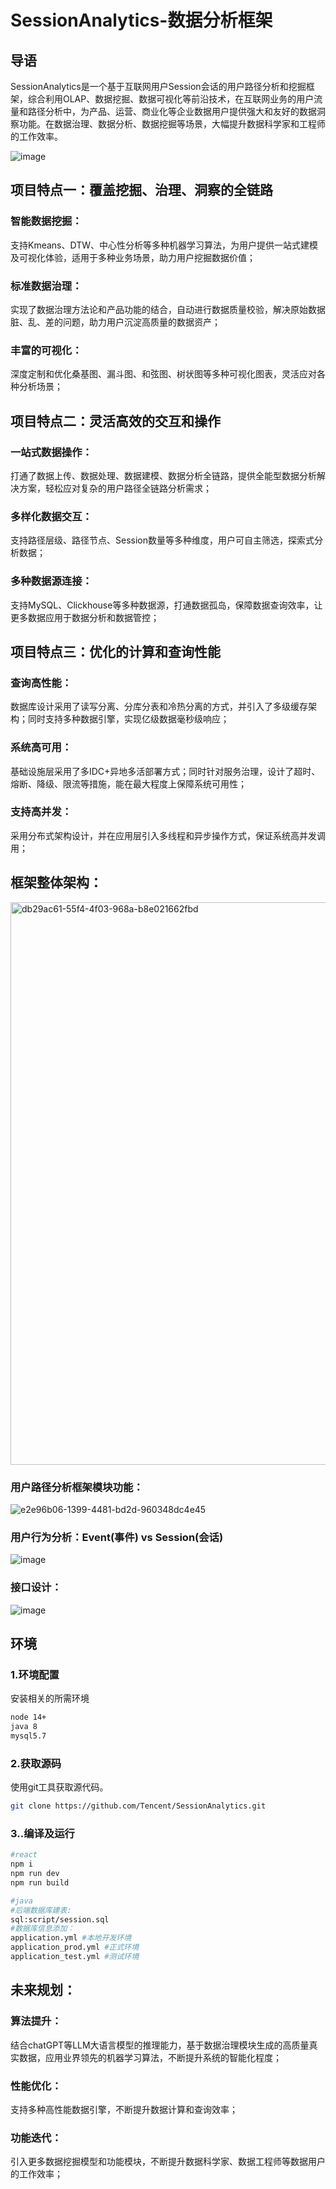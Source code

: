 # SessionAnalytics-数据分析框架

## 导语
SessionAnalytics是一个基于互联网用户Session会话的用户路径分析和挖掘框架，综合利用OLAP、数据挖掘、数据可视化等前沿技术，在互联网业务的用户流量和路径分析中，为产品、运营、商业化等企业数据用户提供强大和友好的数据洞察功能。在数据治理、数据分析、数据挖掘等场景，大幅提升数据科学家和工程师的工作效率。

![image](https://user-images.githubusercontent.com/34958046/234150610-4acb2e96-2738-4e0a-bada-32c95d40862f.png)

                                 
## 项目特点一：覆盖挖掘、治理、洞察的全链路

### 智能数据挖掘：
支持Kmeans、DTW、中心性分析等多种机器学习算法，为用户提供一站式建模及可视化体验，适用于多种业务场景，助力用户挖掘数据价值；

### 标准数据治理：
实现了数据治理方法论和产品功能的结合，自动进行数据质量校验，解决原始数据脏、乱、差的问题，助力用户沉淀高质量的数据资产；

### 丰富的可视化：
深度定制和优化桑基图、漏斗图、和弦图、树状图等多种可视化图表，灵活应对各种分析场景；



## 项目特点二：灵活高效的交互和操作

### 一站式数据操作：
打通了数据上传、数据处理、数据建模、数据分析全链路，提供全能型数据分析解决方案，轻松应对复杂的用户路径全链路分析需求；

### 多样化数据交互：
支持路径层级、路径节点、Session数量等多种维度，用户可自主筛选，探索式分析数据；


### 多种数据源连接：
支持MySQL、Clickhouse等多种数据源，打通数据孤岛，保障数据查询效率，让更多数据应用于数据分析和数据管控；



## 项目特点三：优化的计算和查询性能

### 查询高性能：
数据库设计采用了读写分离、分库分表和冷热分离的方式，并引入了多级缓存架构；同时支持多种数据引擎，实现亿级数据毫秒级响应；

### 系统高可用：
基础设施层采用了多IDC+异地多活部署方式；同时针对服务治理，设计了超时、熔断、降级、限流等措施，能在最大程度上保障系统可用性；

### 支持高并发：
采用分布式架构设计，并在应用层引入多线程和异步操作方式，保证系统高并发调用；


## 框架整体架构：

<img width="900" alt="db29ac61-55f4-4f03-968a-b8e021662fbd" src="https://user-images.githubusercontent.com/34958046/226226307-b2d88d5f-c0e1-41a4-91d6-59c7b2fee8e7.png">

### 用户路径分析框架模块功能：

![e2e96b06-1399-4481-bd2d-960348dc4e45](https://user-images.githubusercontent.com/34958046/233818678-8c4899e7-67b8-4460-b65c-f3e12bbaab9d.png)


### 用户行为分析：Event(事件) vs Session(会话)

![image](https://user-images.githubusercontent.com/34958046/233310766-888425d9-b772-4655-9d6b-9b0212b5e0f6.png)


### 接口设计：

![image](https://user-images.githubusercontent.com/34958046/226226390-57b3e81d-73a3-40a7-bd21-d5addb863dbc.png)



## 环境

### 1.环境配置
安装相关的所需环境
```bash
node 14+
java 8
mysql5.7 
```
### 2.获取源码
使用git工具获取源代码。

```bash
git clone https://github.com/Tencent/SessionAnalytics.git
```
### 3..编译及运行

```bash
#react
npm i 
npm run dev
npm run build

#java
#后端数据库建表:
sql:script/session.sql 
#数据库信息添加：
application.yml #本地开发环境   
application_prod.yml #正式环境   
application_test.yml #测试环境
```


## 未来规划：

### 算法提升：
结合chatGPT等LLM大语言模型的推理能力，基于数据治理模块生成的高质量真实数据，应用业界领先的机器学习算法，不断提升系统的智能化程度；

### 性能优化：
支持多种高性能数据引擎，不断提升数据计算和查询效率；

### 功能迭代：
引入更多数据挖掘模型和功能模块，不断提升数据科学家、数据工程师等数据用户的工作效率；

